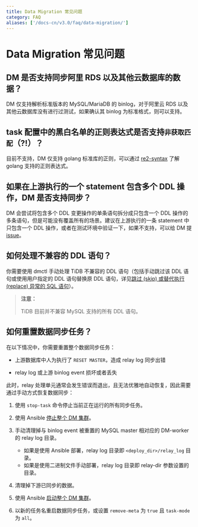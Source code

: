 ```yaml
---
title: Data Migration 常见问题
category: FAQ
aliases: ['/docs-cn/v3.0/faq/data-migration/']
---
```


# Data Migration 常见问题

## DM 是否支持同步阿里 RDS 以及其他云数据库的数据？

DM 仅支持解析标准版本的 MySQL/MariaDB 的 binlog，对于阿里云 RDS 以及其他云数据库没有进行过测试，如果确认其 binlog 为标准格式，则可以支持。

## task 配置中的黑白名单的正则表达式是否支持`非获取匹配`（?!）？

目前不支持，DM 仅支持 golang 标准库的正则，可以通过 [re2-syntax](https://github.com/google/re2/wiki/Syntax) 了解 golang 支持的正则表达式。

## 如果在上游执行的一个 statement 包含多个 DDL 操作，DM 是否支持同步？

DM 会尝试将包含多个 DDL 变更操作的单条语句拆分成只包含一个 DDL 操作的多条语句，但是可能没有覆盖所有的场景。建议在上游执行的一条 statement 中只包含一个 DDL 操作，或者在测试环境中验证一下，如果不支持，可以给 DM 提 [issue](https://github.com/pingcap/dm/issues)。

## 如何处理不兼容的 DDL 语句？

你需要使用 dmctl 手动处理 TiDB 不兼容的 DDL 语句（包括手动跳过该 DDL 语句或使用用户指定的 DDL 语句替换原 DDL 语句，详见[跳过 (skip) 或替代执行 (replace) 异常的 SQL 语句](/reference/tools/data-migration/skip-replace-sqls.md)）。

> **注意：**
>
> TiDB 目前并不兼容 MySQL 支持的所有 DDL 语句。

## 如何重置数据同步任务？

在以下情况中，你需要重置整个数据同步任务：

- 上游数据库中人为执行了 `RESET MASTER`，造成 relay log 同步出错

- relay log 或上游 binlog event 损坏或者丢失

此时，relay 处理单元通常会发生错误而退出，且无法优雅地自动恢复，因此需要通过手动方式恢复数据同步：

1. 使用 `stop-task` 命令停止当前正在运行的所有同步任务。

2. 使用 Ansible [停止整个 DM 集群](/how-to/deploy/data-migration-with-ansible.md#第-10-步关闭-dm-集群)。

3. 手动清理掉与 binlog event 被重置的 MySQL master 相对应的 DM-worker 的 relay log 目录。

    - 如果是使用 Ansible 部署，relay log 目录即 `<deploy_dir>/relay_log` 目录。
    - 如果是使用二进制文件手动部署，relay log 目录即 relay-dir 参数设置的目录。

4. 清理掉下游已同步的数据。

5. 使用 Ansible [启动整个 DM 集群](/how-to/deploy/data-migration-with-ansible.md#第-9-步部署-dm-集群)。

6. 以新的任务名重启数据同步任务，或设置 `remove-meta` 为 `true` 且 `task-mode` 为 `all`。
